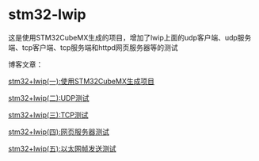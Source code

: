 # stm32-lwip

这是使用STM32CubeMX生成的项目，增加了lwip上面的udp客户端、udp服务端、tcp客户端、tcp服务端和httpd网页服务器等的测试

博客文章：

[stm32+lwip(一):使用STM32CubeMX生成项目](https://www.cnblogs.com/54zorb/p/9608066.html)

[stm32+lwip(二):UDP测试](https://www.cnblogs.com/54zorb/p/9609021.html)

[stm32+lwip(三):TCP测试](https://www.cnblogs.com/54zorb/p/9609111.html)

[stm32+lwip(四):网页服务器测试](https://www.cnblogs.com/54zorb/p/9609198.html)

[stm32+lwip(五):以太网帧发送测试](https://www.cnblogs.com/54zorb/p/9609237.html)